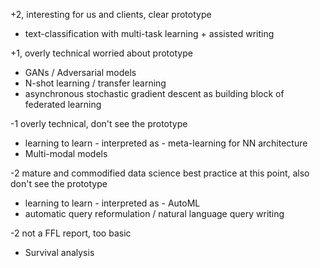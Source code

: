 +2, interesting for us and clients, clear prototype
 - text-classification with multi-task learning + assisted writing

+1, overly technical worried about prototype
 - GANs / Adversarial models
 - N-shot learning / transfer learning
 - asynchronous stochastic gradient descent as building block of federated learning

-1 overly technical, don't see the prototype
 - learning to learn - interpreted as - meta-learning for NN architecture
 - Multi-modal models

-2 mature and commodified data science best practice at this point, also don't see the prototype
 - learning to learn - interpreted as - AutoML
 - automatic query reformulation / natural language query writing

-2 not a FFL report, too basic
 - Survival analysis

